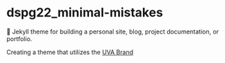 # dspg22_minimal-mistakes
:triangular_ruler: Jekyll theme for building a personal site, blog, project documentation, or portfolio.

Creating a theme that utilizes the [UVA Brand](https://brand.virginia.edu/brand-essentials/colors)
